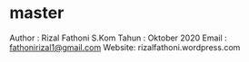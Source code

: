# master
Author : Rizal Fathoni S.Kom
Tahun  : Oktober 2020
Email  : fathonirizal1@gmail.com
Website: rizalfathoni.wordpress.com
